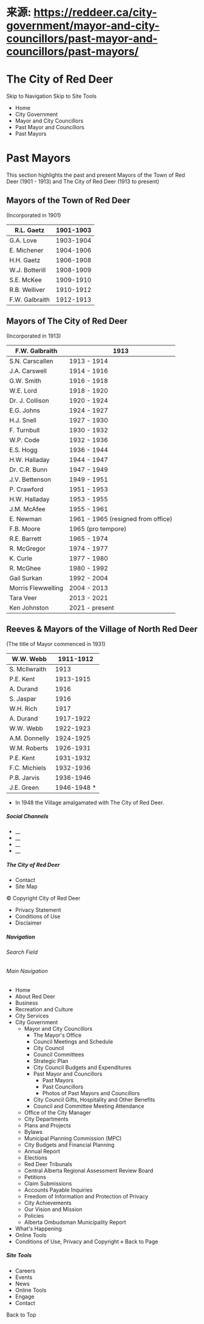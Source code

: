 # 来源: https://reddeer.ca/city-government/mayor-and-city-councillors/past-mayor-and-councillors/past-mayors/

#  The City of Red Deer

Skip to Navigation Skip to Site Tools

  * Home
  * City Government
  * Mayor and City Councillors
  * Past Mayor and Councillors
  * Past Mayors



# Past Mayors

This section highlights the past and present Mayors of the Town of Red Deer (1901 - 1913) and The City of Red Deer (1913 to present)

## Mayors of the Town of Red Deer

(Incorporated in 1901)

R.L. Gaetz | 1901-1903  
---|---  
G.A. Love | 1903-1904  
E. Michener | 1904-1906  
H.H. Gaetz | 1906-1908  
W.J. Botterill | 1908-1909  
S.E. McKee | 1909-1910  
R.B. Welliver | 1910-1912  
F.W. Galbraith | 1912-1913  
  
## Mayors of The City of Red Deer

(Incorporated in 1913)

F.W. Galbraith | 1913  
---|---  
S.N. Carscallen | 1913 - 1914  
J.A. Carswell | 1914 - 1916  
G.W. Smith | 1916 - 1918  
W.E. Lord | 1918 - 1920  
Dr. J. Collison | 1920 - 1924  
E.G. Johns | 1924 - 1927  
H.J. Snell | 1927 - 1930  
F. Turnbull | 1930 - 1932  
W.P. Code | 1932 - 1936  
E.S. Hogg | 1936 - 1944  
H.W. Halladay | 1944 - 1947  
Dr. C.R. Bunn | 1947 - 1949  
J.V. Bettenson | 1949 - 1951  
P. Crawford | 1951 - 1953  
H.W. Halladay | 1953 - 1955  
J.M. McAfee | 1955 - 1961  
E. Newman | 1961 - 1965 (resigned from office)  
F.B. Moore | 1965 (pro tempore)  
R.E. Barrett | 1965 - 1974  
R. McGregor | 1974 - 1977  
K. Curle | 1977 - 1980  
R. McGhee | 1980 - 1992  
Gail Surkan | 1992 - 2004  
Morris Flewwelling | 2004 - 2013  
Tara Veer | 2013 - 2021  
Ken Johnston | 2021 - present  
  
## Reeves & Mayors of the Village of North Red Deer

(The title of Mayor commenced in 1931)

W.W. Webb | 1911-1912  
---|---  
S. McIlwraith | 1913  
P.E. Kent | 1913-1915  
A. Durand | 1916  
S. Jaspar | 1916  
W.H. Rich | 1917  
A. Durand | 1917-1922  
W.W. Webb | 1922-1923  
A.M. Donnelly | 1924-1925  
W.M. Roberts | 1926-1931  
P.E. Kent | 1931-1932  
F.C. Michiels | 1932-1936  
P.B. Jarvis | 1936-1946  
J.E. Green | 1946-1948 *  
  
* In 1948 the Village amalgamated with The City of Red Deer.

##### Social Channels

  * __
  * __
  * __
  * __



##### The City of Red Deer

  * Contact
  * Site Map



© Copyright  City of Red Deer

  * Privacy Statement
  * Conditions of Use
  * Disclaimer



##### Navigation

###### Search Field

###### Main Navigation

  * Home
  * About Red Deer
  * Business
  * Recreation and Culture
  * City Services
  * City Government
    * Mayor and City Councillors
      * The Mayor's Office
      * Council Meetings and Schedule
      * City Council
      * Council Committees
      * Strategic Plan
      * City Council Budgets and Expenditures
      * Past Mayor and Councillors
        * Past Mayors
        * Past Councillors
        * Photos of Past Mayors and Councillors
      * City Council Gifts, Hospitality and Other Benefits
      * Council and Committee Meeting Attendance
    * Office of the City Manager
    * City Departments
    * Plans and Projects
    * Bylaws
    * Municipal Planning Commission (MPC)
    * City Budgets and Financial Planning
    * Annual Report
    * Elections
    * Red Deer Tribunals
    * Central Alberta Regional Assessment Review Board
    * Petitions
    * Claim Submissions
    * Accounts Payable Inquiries
    * Freedom of Information and Protection of Privacy
    * City Achievements
    * Our Vision and Mission
    * Policies
    * Alberta Ombudsman Municipality Report
  * What's Happening
  * Online Tools
  * Conditions of Use, Privacy and Copyright
« Back to Page 


##### Site Tools

  * Careers
  * Events
  * News
  * Online Tools
  * Engage
  * Contact

Back to Top
